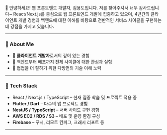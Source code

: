 👋 안녕하세요! 웹 프론트엔드 개발자, 김용도입니다.
저를 찾아주셔서 너무 감사드립니다~
React/Next.js를 중심으로 웹 프론트엔드 개발에 집중하고 있으며,
4년간의 클라이언트 개발 경험과 백엔드에 대한 이해를 바탕으로 전반적인 서비스 사이클을 구현하는 데 강점을 가지고 있습니다.

---

### 💼 About Me
- 🎯 **클라이언트 개발자**로서의 깊이 있는 경험
- 🧩 백엔드부터 배포까지 전체 사이클에 대한 관심과 실험
- 🤝 협업을 더 잘하기 위한 다방면의 기술 이해 노력

---

### 🔨 Tech Stack
- React / Next.js / TypeScript – 현재 집중 학습 및 프로젝트 적용 중
- **Flutter / Dart** – 다수의 앱 프로젝트 경험
- **NestJS / TypeScript** – 서버 사이드 구현 경험
- **AWS EC2 / RDS / S3** – 배포 및 운영 환경 구성
- **Firebase** – 푸시, 리모트 컨피그, 크래시 리포트 등

---
